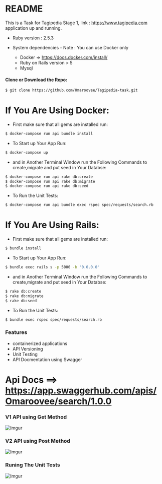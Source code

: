 # README

This is a Task for Tagipedia Stage 1, link : https://www.tagipedia.com
application up and running.
* Ruby version : 2.5.3

* System dependencies  - Note : You can use Docker only
  - Docker => https://docs.docker.com/install/
  - Ruby on Rails version > 5
  -  Mysql
  
#### Clone or Download the Repo:
```bash
$ git clone https://github.com/Omaroovee/Tagipedia-task.git
```
# If You Are Using Docker:

* First make sure that all gems are installed run: 
```bash
$ docker-compose run api bundle install
```

* To Start up Your App Run:
```bash
$ docker-compose up
```
* and in Another  Terminal Window run the Following Commands to create,migrate and put seed in Your Databse:
```bash
$ docker-compose run api rake db:create
$ docker-compose run api rake db:migrate
$ docker-compose run api rake db:seed
```
* To Run the Unit Tests: 
```bash
$ docker-compose run api bundle exec rspec spec/requests/search.rb
```
# If You Are Using Rails:
* First make sure that all gems are installed run: 
```bash
$ bundle install
```

* To Start up Your App Run:
```bash
$ bundle exec rails s -p 5000 -b '0.0.0.0'
```
* and in Another  Terminal Window run the Following Commands to create,migrate and put seed in Your Databse:
```bash
$ rake db:create
$ rake db:migrate
$ rake db:seed
```
* To Run the Unit Tests: 
```bash
$ bundle exec rspec spec/requests/search.rb
```

### Features
- containerized applications
- API Versioning
- Unit Testing
- API Docmentation using Swagger


# Api Docs ==> https://app.swaggerhub.com/apis/Omaroovee/search/1.0.0

### V1 API using Get Method
![Imgur](https://i.imgur.com/HQuyZbi.png)
### V2 API using Post Method
![Imgur](https://i.imgur.com/3yGGTnN.png)
### Runing The Unit Tests
![Imgur](https://i.imgur.com/BsSrLur.png)
